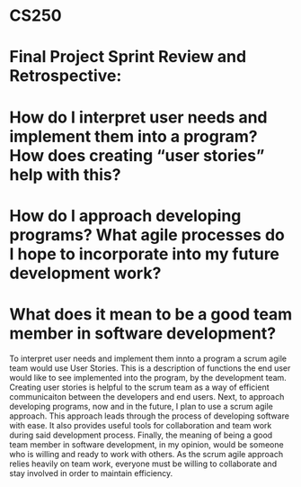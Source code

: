 # CS250

# Final Project Sprint Review and Retrospective:

# How do I interpret user needs and implement them into a program? How does creating “user stories” help with this?
# How do I approach developing programs? What agile processes do I hope to incorporate into my future development work?
# What does it mean to be a good team member in software development?

  To interpret user needs and implement them innto a program a scrum agile team would use User Stories.  This is a description of functions the end user would like to see implemented into the program, by the development team.  Creating user stories is helpful to the scrum team as a way of efficient communicaiton between the developers and end users.  Next, to approach developing programs, now and in the future, I plan to use a scrum agile approach.  This approach leads through the process of developing software with ease.  It also provides useful tools for collaboration and team work during said development process.  Finally, the meaning of being a good team member in software development, in my opinion, would be someone who is willing and ready to work with others.  As the scrum agile approach relies heavily on team work, everyone must be willing to collaborate and stay involved in order to maintain efficiency.
